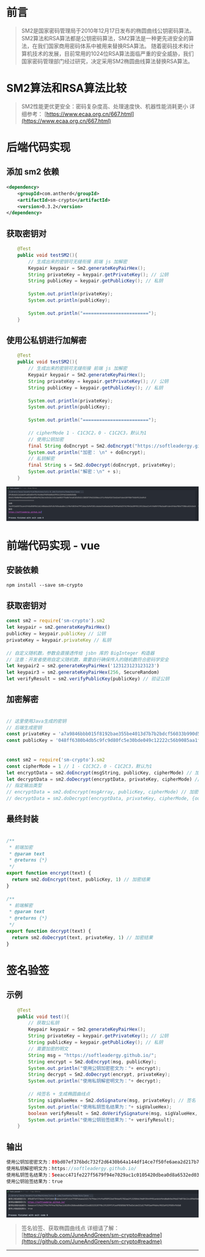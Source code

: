 # 前言
> SM2是国家密码管理局于2010年12月17日发布的椭圆曲线公钥密码算法。
> SM2算法和RSA算法都是公钥密码算法，SM2算法是一种更先进安全的算法，在我们国家商用密码体系中被用来替换RSA算法。
> 随着密码技术和计算机技术的发展，目前常用的1024位RSA算法面临严重的安全威胁，我们国家密码管理部门经过研究，决定采用SM2椭圆曲线算法替换RSA算法。

# SM2算法和RSA算法比较
> SM2性能更优更安全：密码复杂度高、处理速度快、机器性能消耗更小
> 详细参考： [https://www.ecaa.org.cn/667.html](https://www.ecaa.org.cn/667.html)

# 后端代码实现
## 添加 sm2 依赖
```xml
<dependency>
    <groupId>com.antherd</groupId>
    <artifactId>sm-crypto</artifactId>
    <version>0.3.2</version>
</dependency>
```
## 获取密钥对
```java
    @Test
    public void testSM2(){
        // 生成出来的密钥可无缝衔接 前端 js 加解密
        Keypair keypair = Sm2.generateKeyPairHex();
        String privateKey = keypair.getPrivateKey(); // 公钥
        String publicKey = keypair.getPublicKey(); // 私钥

        System.out.println(privateKey);
        System.out.println(publicKey);

        System.out.println("========================");
    }
```
## 使用公私钥进行加解密
```java
    @Test
    public void testSM2(){
        // 生成出来的密钥可无缝衔接 前端 js 加解密
        Keypair keypair = Sm2.generateKeyPairHex();
        String privateKey = keypair.getPrivateKey(); // 公钥
        String publicKey = keypair.getPublicKey(); // 私钥

        System.out.println(privateKey);
        System.out.println(publicKey);

        System.out.println("========================");

        // cipherMode 1 - C1C3C2，0 - C1C2C3，默认为1
        // 使用公钥加密
        final String doEncrypt = Sm2.doEncrypt("https://softleadergy.github.io/", publicKey);
        System.out.println("加密： \n" + doEncrypt);
        // 私钥解密
        final String s = Sm2.doDecrypt(doEncrypt, privateKey);
        System.out.println("解密：\n" + s);
    }
```
![image.png](./images/1689750999437-b8e42ca0-56d4-4ab4-b1a3-7889b7b21420.png)
# 前端代码实现 - vue
## 安装依赖
```shell
npm install --save sm-crypto
```
## 获取密钥对
```javascript
const sm2 = require('sm-crypto').sm2
let keypair = sm2.generateKeyPairHex()
publicKey = keypair.publicKey // 公钥
privateKey = keypair.privateKey // 私钥

// 自定义随机数，参数会直接透传给 jsbn 库的 BigInteger 构造器
// 注意：开发者使用自定义随机数，需要自行确保传入的随机数符合密码学安全
let keypair2 = sm2.generateKeyPairHex('123123123123123')
let keypair3 = sm2.generateKeyPairHex(256, SecureRandom)
let verifyResult = sm2.verifyPublicKey(publicKey) // 验证公钥

```
## 加密解密
```javascript

// 这里使用Java生成的密钥
// 后端生成密钥
const privateKey = 'a7a9846bbb015f8192bae355be4013d7b7b2bdcf56033b990d58bb5a7541f518'
const publicKey = '048ff6380b4db5c9fc9d80fc5e30bde049c12222c56b9085aa1f1c0b53cabd09e72dc5690110e5b57fc3ff88111d0d161723bcb6365c33cef70d3dbbdf32c7038f'


const sm2 = require('sm-crypto').sm2
const cipherMode = 1 // 1 - C1C3C2，0 - C1C2C3，默认为1
let encryptData = sm2.doEncrypt(msgString, publicKey, cipherMode) // 加密结果
let decryptData = sm2.doDecrypt(encryptData, privateKey, cipherMode) // 解密结果
// 指定输出类型
// encryptData = sm2.doEncrypt(msgArray, publicKey, cipherMode) // 加密结果，输入数组
// decryptData = sm2.doDecrypt(encryptData, privateKey, cipherMode, {output: 'array'}) // 解密结果，输出数组

```
## 最终封装
```javascript

/**
 * 前端加密
 * @param text
 * @returns {*}
 */
export function encrypt(text) {
  return sm2.doEncrypt(text, publicKey, 1) // 加密结果
}

/**
 * 前端解密
 * @param text
 * @returns {*}
 */
export function decrypt(text) {
  return sm2.doDecrypt(text, privateKey, 1) // 加密结果
}
```
# 签名验签
## 示例
```java
    @Test
    public void test(){
        // 获取公私钥
        Keypair keypair = Sm2.generateKeyPairHex();
        String privateKey = keypair.getPrivateKey(); // 公钥
        String publicKey = keypair.getPublicKey(); // 私钥
        // 需要加密的明文
        String msg = "https://softleadergy.github.io/";
        String encrypt = Sm2.doEncrypt(msg, publicKey);
        System.out.println("使用公钥加密密文为："+ encrypt);
        String decrypt = Sm2.doDecrypt(encrypt, privateKey);
        System.out.println("使用私钥解密明文为："+ decrypt);

        // 纯签名 + 生成椭圆曲线点
        String sigValueHex = Sm2.doSignature(msg, privateKey); // 签名
        System.out.println("使用私钥签名结果为："+ sigValueHex);
        boolean verifyResult = Sm2.doVerifySignature(msg, sigValueHex, publicKey); // 验签结果
        System.out.println("使用公钥验签结果为："+ verifyResult);
    }
```
## 输出
```java
使用公钥加密密文为：89bd07ef376bdc732f2d6430b64a144df14ce7f50fe6aea2d217b79dac1fcf4a950922ed7046a92702aa2f132504b19e8f35449f01a4dcbfb4d8a845e396d27d073b12cc89bb9db8d7bdd88e404be6d2b3d46527cc788012b210633500a3d7f00a7dc9d64d0a78a49ff58be351b03abe2d4cc30abbc5e2ec6fb297f10fa586
使用私钥解密明文为：https://softleadergy.github.io/
使用私钥签名结果为：5eeacc471fe227f5679f94e7029ac1c0105420dbea0d8a6532ed03325207f8c191559f191edf05858d787bd3e1de331d179d93ae99dd4c9033a93295054fb5b8
使用公钥验签结果为：true
```
![image.png](./images/1689834517165-b3874dc3-609f-44dc-8692-ef44f1eb381c.png)
> 签名验签、获取椭圆曲线点
> 详细请了解：[https://github.com/JuneAndGreen/sm-crypto#readme](https://github.com/JuneAndGreen/sm-crypto#readme)


---

